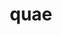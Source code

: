 ---
title: quae
meaning: who
ch: [one, mt, mt1thru4, ss, ss3]
pos: pronounthird
abbgender: (f.)
abbgender2: (fem.)
gender: (feminine)
declension: first
sixms: Q
six: y
---